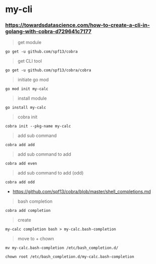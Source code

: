 # my-cli
### https://towardsdatascience.com/how-to-create-a-cli-in-golang-with-cobra-d729641c7177
> get module

`go get -u github.com/spf13/cobra`

> get CLI tool

`go get -u github.com/spf13/cobra/cobra`

> initiate go mod

`go mod init my-calc`

> install module

`go install my-calc`

> cobra init

`cobra init --pkg-name my-calc`

> add sub command

`cobra add add`

> add sub command to add

`cobra add even`

> add sub command to add (odd)

`cobra add odd`

* https://github.com/spf13/cobra/blob/master/shell_completions.md

> bash completion

`cobra add completion`

> create

`my-calc completion bash > my-calc.bash-completion`
> move to + chown

`mv my-calc.bash-completion /etc/bash_completion.d/`

`chown root /etc/bash_completion.d/my-calc.bash-completion`